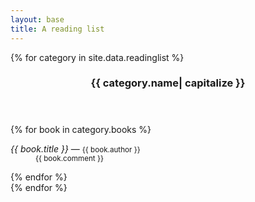 ```yaml
---
layout: base
title: A reading list
---
```

<article>
    {% for category in site.data.readinglist %}
        <section>
            <header>
                <h3 class="no-margin-bot margin-left">{{ category.name| capitalize }}</h3>
            </header>
            {% for book in category.books %}
                <dl>
                    <dt><em>{{ book.title }}</em> — <small>{{ book.author }}</small></dt>
                    <dd><small>{{ book.comment }}</small></dd>
                </dl>
            {% endfor %}
        </section>
    {% endfor %}
</article>
